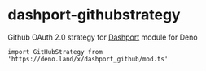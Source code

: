 # dashport-githubstrategy
Github OAuth 2.0 strategy for [Dashport](https://github.com/oslabs-beta/dashport) module for Deno
```
import GitHubStrategy from 'https://deno.land/x/dashport_github/mod.ts'
```
